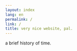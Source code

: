 ```yaml
---
layout: index
lang: en
permalink: /
link: /
title: very nice website, pal.
---
```


a brief history of time.
<!-- more -->


